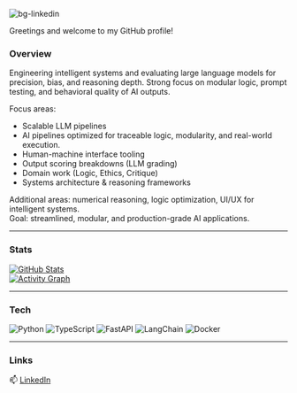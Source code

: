 ![bg-linkedin](https://github.com/user-attachments/assets/71e1a225-1b58-430d-b3db-a61fbc056217)

Greetings and welcome to my GitHub profile!

### Overview

Engineering intelligent systems and evaluating large language models for precision, bias, and reasoning depth. Strong focus on modular logic, prompt testing, and behavioral quality of AI outputs.

Focus areas:  
- Scalable LLM pipelines  
- AI pipelines optimized for traceable logic, modularity, and real-world execution. 
- Human-machine interface tooling
- Output scoring breakdowns (LLM grading)
- Domain work (Logic, Ethics, Critique)
- Systems architecture & reasoning frameworks

Additional areas: numerical reasoning, logic optimization, UI/UX for intelligent systems.  
Goal: streamlined, modular, and production-grade AI applications.

---


### Stats
[![GitHub Stats](https://github-readme-stats.vercel.app/api?username=iamMashel&show_icons=true&theme=tokyonight&hide_rank=true)](https://github.com/iamMashel)  
[![Activity Graph](https://github-readme-activity-graph.vercel.app/graph?username=iamMashel&theme=tokyo-night)](https://github.com/iamMashel)

---

### Tech

![Python](https://img.shields.io/badge/Python-3.10-blue?logo=python&style=flat)
![TypeScript](https://img.shields.io/badge/TypeScript-4.x-blue?logo=typescript&style=flat)
![FastAPI](https://img.shields.io/badge/FastAPI-async-green?logo=fastapi&style=flat)
![LangChain](https://img.shields.io/badge/LangChain-LLM-orange?style=flat)
![Docker](https://img.shields.io/badge/Docker-containers-blue?logo=docker&style=flat)

---

### Links

📫 [LinkedIn](https://linkedin.com/in/mashelodera)
